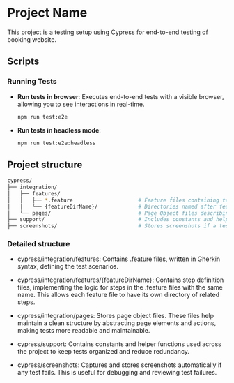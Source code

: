 # Project Name

This project is a testing setup using Cypress for end-to-end testing of booking website.

## Scripts

### Running Tests

- **Run tests in browser**: Executes end-to-end tests with a visible browser, allowing you to see interactions in real-time.
  ```bash
  npm run test:e2e
  ```
- **Run tests in headless mode**:
  ```bash
  npm run test:e2e:headless
  ```
## Project structure
```bash
cypress/
├── integration/
│   ├── features/
│   │   ├── *.feature                     # Feature files containing test scenarios
│   │   └── {featureDirName}/             # Directories named after features, containing related step definitions
│   └── pages/                            # Page Object files describing elements and actions for different pages
├── support/                              # Includes constants and helper functions for the project
├── screenshots/                          # Stores screenshots if a test fails
```
### Detailed structure

- cypress/integration/features: Contains .feature files, written in Gherkin syntax, defining the test scenarios.

- cypress/integration/features/{featureDirName}: Contains step definition files, implementing the logic for steps in the .feature files with the same name. This allows each feature file to have its own directory of related steps.

- cypress/integration/pages: Stores page object files. These files help maintain a clean structure by abstracting page elements and actions, making tests more readable and maintainable.

- cypress/support: Contains constants and helper functions used across the project to keep tests organized and reduce redundancy.

- cypress/screenshots: Captures and stores screenshots automatically if any test fails. This is useful for debugging and reviewing test failures.